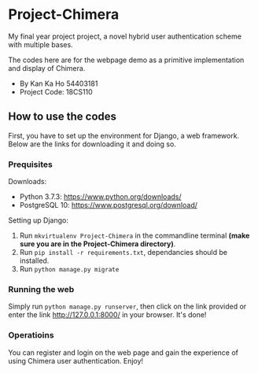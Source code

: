 # Project-Chimera
My final year project project, a novel hybrid user authentication scheme with multiple bases.

The codes here are for the webpage demo as a primitive implementation and display of Chimera.

- By Kan Ka Ho 54403181
- Project Code: 18CS110

## How to use the codes
First, you have to set up the environment for Django, a web framework. Below are the links for downloading it and doing so.

### Prequisites
Downloads:
- Python 3.7.3: https://www.python.org/downloads/
- PostgreSQL 10: https://www.postgresql.org/download/

Setting up Django:
1. Run `mkvirtualenv Project-Chimera` in the commandline terminal **(make sure you are in the Project-Chimera directory)**.
2. Run `pip install -r requirements.txt`, dependancies should be installed. 
3. Run `python manage.py migrate`

### Running the web
Simply run `python manage.py runserver`, then click on the link provided or enter the link http://127.0.0.1:8000/ in your browser. It's done!

### Operatioins
You can register and login on the web page and gain the experience of using Chimera user authentication. Enjoy!

